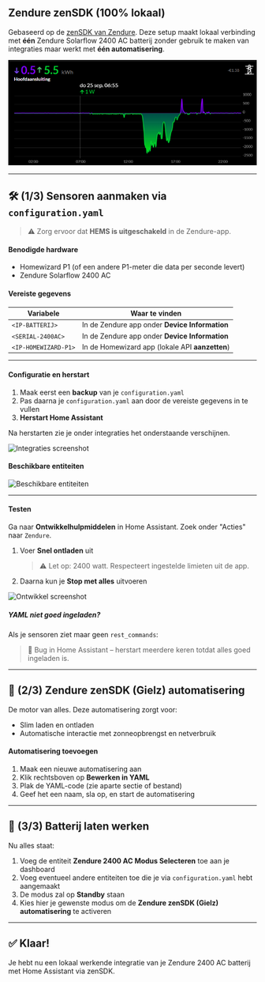 ## Zendure zenSDK (100% lokaal)

Gebaseerd op de [zenSDK van Zendure](https://github.com/Zendure/zenSDK). Deze setup maakt lokaal verbinding met **één** Zendure Solarflow 2400 AC batterij zonder gebruik te maken van integraties maar werkt met **één automatisering**. 

![Preview](Images/NOM.png)

---

## 🛠️ (1/3) Sensoren aanmaken via `configuration.yaml`

> ⚠️ Zorg ervoor dat **HEMS is uitgeschakeld** in de Zendure-app.

#### Benodigde hardware

- Homewizard P1 (of een andere P1-meter die data per seconde levert)
- Zendure Solarflow 2400 AC  

#### Vereiste gegevens

| Variabele            | Waar te vinden                                 |
|----------------------|------------------------------------------------|
| `<IP-BATTERIJ>`      | In de Zendure app onder **Device Information** |
| `<SERIAL-2400AC>`    | In de Zendure app onder **Device Information**  |
| `<IP-HOMEWIZARD-P1>` | In de Homewizard app (lokale API **aanzetten**) |

---

#### Configuratie en herstart

1. Maak eerst een **backup** van je `configuration.yaml`
2. Pas daarna je `configuration.yaml` aan door de vereiste gegevens in te vullen
3. **Herstart Home Assistant**

Na herstarten zie je onder integraties het onderstaande verschijnen.

![Integraties screenshot](https://tweakers.net/i/E7bxQrCWwNpk4ZDFy1JQ9ITlLVE=/fit-in/4000x4000/filters:no_upscale():strip_exif()/f/image/UXu36CdUJ1KpqALNx5mSgJcP.png?f=user_large)

#### Beschikbare entiteiten

![Beschikbare entiteiten](https://tweakers.net/i/kDfTMKTEIfmvs-lswXC8JOUIGYI=/800x/filters:strip_icc():strip_exif()/f/image/ybYjJIurZDrRxGMWhmq1Psby.jpg?f=fotoalbum_large)  

---

#### Testen

Ga naar **Ontwikkelhulpmiddelen** in Home Assistant. Zoek onder "Acties" naar `Zendure`.

1. Voer **Snel ontladen** uit  
   > ⚠️ Let op: 2400 watt. Respecteert ingestelde limieten uit de app.

2. Daarna kun je **Stop met alles** uitvoeren

![Ontwikkel screenshot](https://tweakers.net/i/JxXs0t_MueIsdCrf_szwqhRYaHw=/800x/filters:strip_exif()/f/image/8Eh4Sb8T2h2sj23qvkg3NOHx.png?f=fotoalbum_large)  

##### YAML niet goed ingeladen?

Als je sensoren ziet maar geen `rest_commands`:  
> 🔁 Bug in Home Assistant – herstart meerdere keren totdat alles goed ingeladen is.

---

## 🤖 (2/3) Zendure zenSDK (Gielz) automatisering

De motor van alles. Deze automatisering zorgt voor:

- Slim laden en ontladen
- Automatische interactie met zonneopbrengst en netverbruik

#### Automatisering toevoegen

1. Maak een nieuwe automatisering aan
2. Klik rechtsboven op **Bewerken in YAML**
3. Plak de YAML-code (zie aparte sectie of bestand)
4. Geef het een naam, sla op, en start de automatisering

---

## 🔋 (3/3) Batterij laten werken

Nu alles staat:

1. Voeg de entiteit **Zendure 2400 AC Modus Selecteren** toe aan je dashboard
2. Voeg eventueel andere entiteiten toe die je via `configuration.yaml` hebt aangemaakt
3. De modus zal op **Standby** staan
4. Kies hier je gewenste modus om de **Zendure zenSDK (Gielz) automatisering** te activeren

---

## ✅ Klaar!

Je hebt nu een lokaal werkende integratie van je Zendure 2400 AC batterij met Home Assistant via zenSDK.
